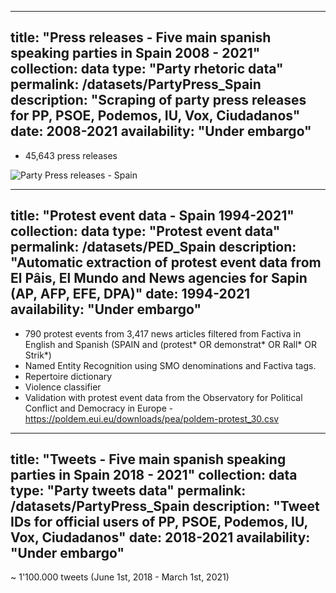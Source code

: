

---
title: "Press releases - Five main spanish speaking parties in Spain 2008 - 2021"
collection: data
type: "Party rhetoric data"
permalink: /datasets/PartyPress_Spain
description: "Scraping of party press releases for PP, PSOE, Podemos, IU, Vox, Ciudadanos"
date: 2008-2021
availability: "Under embargo"
---

- 45,643 press releases


![Party Press releases - Spain](https://github.com/CCristancho/ccristancho.github.io/blob/c3cf39fcc31baa502ae9a4b222731155aee533e7/images/PartyPress_Spain.png)


---
title: "Protest event data - Spain 1994-2021"
collection: data
type: "Protest event data"
permalink: /datasets/PED_Spain
description: "Automatic extraction of protest event data from El Pâis, El Mundo and News agencies for Sapin (AP, AFP, EFE, DPA)"
date: 1994-2021
availability: "Under embargo"
---

- 790 protest events from 3,417 news articles filtered from Factiva in English and Spanish (SPAIN and (protest* OR demonstrat* OR Rall* OR Strik*) 
- Named Entity Recognition using SMO denominations and Factiva tags.
- Repertoire dictionary
- Violence classifier
- Validation with protest event data from the Observatory for Political Conflict and Democracy in Europe - https://poldem.eui.eu/downloads/pea/poldem-protest_30.csv

---
title: "Tweets - Five main spanish speaking parties in Spain 2018 - 2021"
collection: data
type: "Party tweets data"
permalink: /datasets/PartyPress_Spain
description: "Tweet IDs for official users of PP, PSOE, Podemos, IU, Vox, Ciudadanos"
date: 2018-2021
availability: "Under embargo"
---

~ 1'100.000 tweets (June 1st, 2018 - March 1st, 2021)
